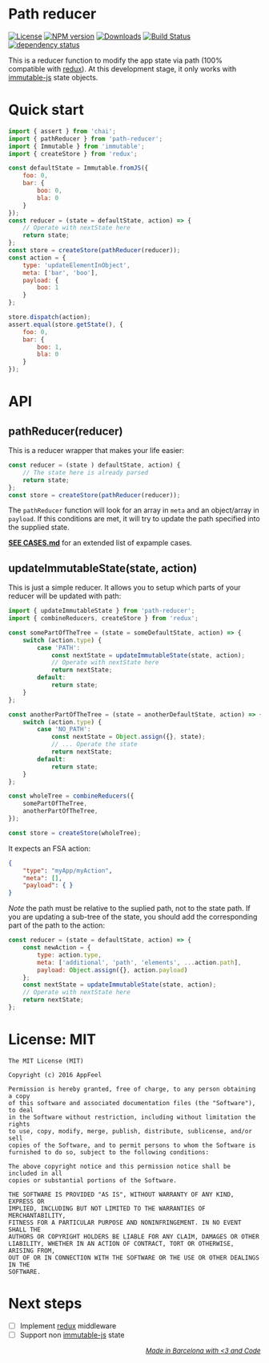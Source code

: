 # Path reducer

[![License](http://img.shields.io/badge/license-MIT-blue.svg?style=flat)](https://npmjs.org/package/path-reducer)
[![NPM version](http://img.shields.io/npm/v/path-reducer.svg?style=flat)](https://npmjs.org/package/path-reducer)
[![Downloads](http://img.shields.io/npm/dm/path-reducer.svg?style=flat)](https://npmjs.org/package/path-reducer)
[![Build Status](http://img.shields.io/travis/appfeel/path-reducer.svg?style=flat)](https://travis-ci.org/appfeel/path-reducer)
[![dependency status](https://img.shields.io/david/gcanti/path-reducer.svg?style=flat-square)](https://david-dm.org/appfeel/path-reducer)

This is a reducer function to modify the app state via path (100% compatible with [redux](https://github.com/reactjs/redux)).
At this development stage, it only works with [immutable-js](https://facebook.github.io/immutable-js/docs/#/) state objects.

# Quick start

```javascript
import { assert } from 'chai';
import { pathReducer } from 'path-reducer';
import { Immutable } from 'immutable';
import { createStore } from 'redux';

const defaultState = Immutable.fromJS({
    foo: 0,
    bar: {
        boo: 0,
        bla: 0
    }
});
const reducer = (state = defaultState, action) => {
    // Operate with nextState here
    return state;
};
const store = createStore(pathReducer(reducer));
const action = {
    type: 'updateElementInObject',
    meta: ['bar', 'boo'],
    payload: {
        boo: 1
    }
};

store.dispatch(action);
assert.equal(store.getState(), {
    foo: 0,
    bar: {
        boo: 1,
        bla: 0
    }
});
```

# API

## pathReducer(reducer)
This is a reducer wrapper that makes your life easier:

```javascript
const reducer = (state ) defaultState, action) {
    // The state here is already parsed
    return state;
};
const store = createStore(pathReducer(reducer));
```

The `pathReducer` function will look for an array in `meta` and an object/array in `payload`.
If this conditions are met, it will try to update the path specified into the supplied state.

**[SEE CASES.md](https://github.com/appfeel/path-reducer/blob/master/CASES.md)** for an extended list of expample cases.


## updateImmutableState(state, action)
This is just a simple reducer. It allows you to setup which parts of your reducer will be updated with path:

```javascript
import { updateImmutableState } from 'path-reducer';
import { combineReducers, createStore } from 'redux';

const somePartOfTheTree = (state = someDefaultState, action) => {
    switch (action.type) {
        case 'PATH':
            const nextState = updateImmutableState(state, action);
            // Operate with nextState here
            return nextState;
        default:
            return state;
    }
};

const anotherPartOfTheTree = (state = anotherDefaultState, action) => {
    switch (action.type) {
        case 'NO_PATH':
            const nextState = Object.assign({}, state);
            // ... Operate the state
            return nextState;
        default:
            return state;
    }
};

const wholeTree = combineReducers({
    somePartOfTheTree,
    anotherPartOfTheTree,
});

const store = createStore(wholeTree);
```

It expects an FSA action:

```json
{
    "type": "myApp/myAction",
    "meta": [],
    "payload": { }
}
```

*Note* the path must be relative to the suplied path, not to the state path. If you are updating a sub-tree of the state, you should add the corresponding part of the path to the action:


```javascript
const reducer = (state = defaultState, action) => {
    const newAction = {
        type: action.type,
        meta: ['additional', 'path', 'elements', ...action.path],
        payload: Object.assign({}, action.payload)
    };
    const nextState = updateImmutableState(state, action);
    // Operate with nextState here
    return nextState;
};
```

# License: MIT

```
The MIT License (MIT)

Copyright (c) 2016 AppFeel

Permission is hereby granted, free of charge, to any person obtaining a copy
of this software and associated documentation files (the "Software"), to deal
in the Software without restriction, including without limitation the rights
to use, copy, modify, merge, publish, distribute, sublicense, and/or sell
copies of the Software, and to permit persons to whom the Software is
furnished to do so, subject to the following conditions:

The above copyright notice and this permission notice shall be included in all
copies or substantial portions of the Software.

THE SOFTWARE IS PROVIDED "AS IS", WITHOUT WARRANTY OF ANY KIND, EXPRESS OR
IMPLIED, INCLUDING BUT NOT LIMITED TO THE WARRANTIES OF MERCHANTABILITY,
FITNESS FOR A PARTICULAR PURPOSE AND NONINFRINGEMENT. IN NO EVENT SHALL THE
AUTHORS OR COPYRIGHT HOLDERS BE LIABLE FOR ANY CLAIM, DAMAGES OR OTHER
LIABILITY, WHETHER IN AN ACTION OF CONTRACT, TORT OR OTHERWISE, ARISING FROM,
OUT OF OR IN CONNECTION WITH THE SOFTWARE OR THE USE OR OTHER DEALINGS IN THE
SOFTWARE.
```

# Next steps

- [ ] Implement [redux](https://github.com/reactjs/redux) middleware
- [ ] Support non [immutable-js](https://facebook.github.io/immutable-js/docs/#/) state

*<p style="font-size: small;" align="right"><a color="#232323;" href="http://appfeel.com">Made in Barcelona with <span color="#FCB"><3</span> and <span color="#BBCCFF">Code</span></a></p>*
